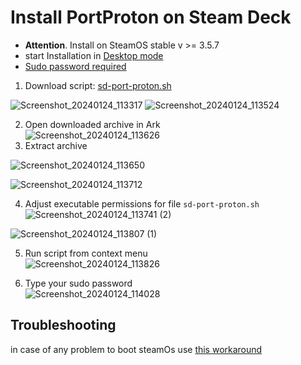 # Install PortProton on Steam Deck
* **Attention**. Install on SteamOS stable v >= 3.5.7
* start Installation in [Desktop mode](https://help.steampowered.com/en/faqs/view/671A-4453-E8D2-323C)
* [Sudo password required](https://windowsreport.com/steam-deck-sudo-password)
1. Download script:      [sd-port-proton.sh](https://github.com/dzianismaroz/sd-port-proton/archive/refs/tags/sd-port-proton.zip)

![Screenshot_20240124_113317](https://github.com/dzianismaroz/sd-port-proton/assets/43498404/2e21e4b1-01b5-46d1-9032-bdb5ba123859)
![Screenshot_20240124_113524](https://github.com/dzianismaroz/sd-port-proton/assets/43498404/54d97693-d43d-4f2a-9c73-23a3629218bb)

2. Open downloaded archive in Ark \
![Screenshot_20240124_113626](https://github.com/dzianismaroz/sd-port-proton/assets/43498404/4e88a4ed-a266-4781-8711-2de26db32492)
3. Extract archive 

![Screenshot_20240124_113650](https://github.com/dzianismaroz/sd-port-proton/assets/43498404/cb4da4d7-e86f-4eca-bf55-7f2ecaa9a4e6)

![Screenshot_20240124_113712](https://github.com/dzianismaroz/sd-port-proton/assets/43498404/5247f3d2-7a22-4688-a776-3301b7792627)

4. Adjust executable permissions for file ```sd-port-proton.sh```\
![Screenshot_20240124_113741 (2)](https://github.com/dzianismaroz/sd-port-proton/assets/43498404/c92264cc-929f-40cf-bc3a-081f85163fb5)

![Screenshot_20240124_113807 (1)](https://github.com/dzianismaroz/sd-port-proton/assets/43498404/a0ffed65-a6b5-4042-a9d9-2ab7e42cd34e)

5. Run script from context menu \
![Screenshot_20240124_113826](https://github.com/dzianismaroz/sd-port-proton/assets/43498404/3b6e6646-cfd9-45b9-9fd6-c8a2a8d15897)

7. Type your sudo password\
![Screenshot_20240124_114028](https://github.com/dzianismaroz/sd-port-proton/assets/43498404/42978162-c08e-40c3-9864-b71ddabd6cb7)

## Troubleshooting

in case of any problem to boot steamOs use [this workaround](https://www.coburnsdomain.com/2023/10/fix-being-unable-to-boot-back-into-steamos-after-a-bios-update)